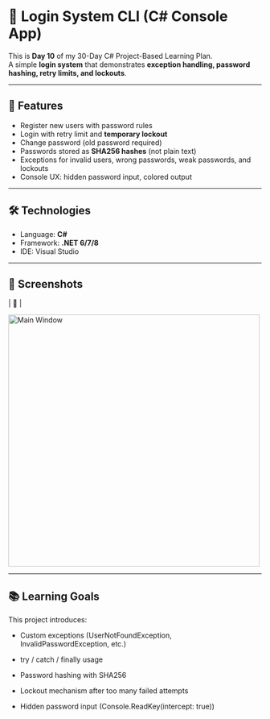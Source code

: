 # 🔐 Login System CLI (C# Console App)

This is **Day 10** of my 30-Day C# Project-Based Learning Plan.  
A simple **login system** that demonstrates **exception handling, password hashing, retry limits, and lockouts**.  

---

## 🚀 Features
- Register new users with password rules  
- Login with retry limit and **temporary lockout**  
- Change password (old password required)  
- Passwords stored as **SHA256 hashes** (not plain text)  
- Exceptions for invalid users, wrong passwords, weak passwords, and lockouts  
- Console UX: hidden password input, colored output  

---

## 🛠️ Technologies
- Language: **C#**  
- Framework: **.NET 6/7/8**  
- IDE: Visual Studio  

---

## 📸 Screenshots

| 🔐 |

<img src="./Login.png" alt="Main Window" width="500"/>

----

## 📚 Learning Goals

This project introduces:

- Custom exceptions (UserNotFoundException, InvalidPasswordException, etc.)

- try / catch / finally usage

- Password hashing with SHA256

- Lockout mechanism after too many failed attempts

- Hidden password input (Console.ReadKey(intercept: true))
